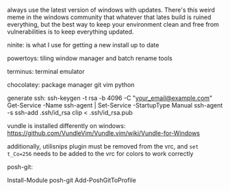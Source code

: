 always use the latest version of windows with updates. There's this weird meme in the windows community that whatever that lates build is ruined everything, but the best way to keep your environment clean and free from vulnerabilities is to keep everything updated.

ninite: is what I use for getting a new install up to date

powertoys: tiling window manager and batch rename tools

terminus: terminal emulator

chocolatey: package manager
  git
  vim
  python

generate ssh:
ssh-keygen -t rsa -b 4096 -C "your_email@example.com"
Get-Service -Name ssh-agent | Set-Service -StartupType Manual
ssh-agent -s
ssh-add .ssh/id_rsa
clip < .ssh/id_rsa.pub


vundle is installed differently on windows: https://github.com/VundleVim/Vundle.vim/wiki/Vundle-for-Windows

additionally, utilisnips plugin must be removed from the vrc, and `set t_Co=256` needs to be added to the vrc for colors to work correctly

posh-git:

Install-Module posh-git
Add-PoshGitToProfile
